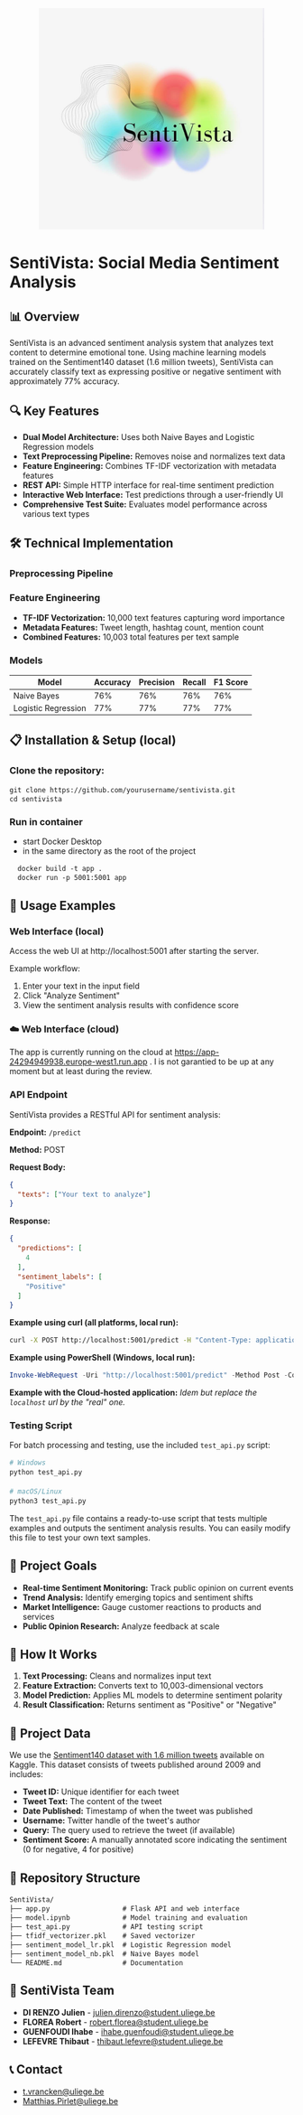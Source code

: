 <p align="center">
  <img src="logo.jpg" alt="My Image" width="400"/>
</p>

# SentiVista: Social Media Sentiment Analysis

## 📊 Overview

SentiVista is an advanced sentiment analysis system that analyzes text content to determine emotional tone. Using machine learning models trained on the Sentiment140 dataset (1.6 million tweets), SentiVista can accurately classify text as expressing positive or negative sentiment with approximately 77% accuracy.

## 🔍 Key Features

- **Dual Model Architecture:** Uses both Naive Bayes and Logistic Regression models
- **Text Preprocessing Pipeline:** Removes noise and normalizes text data
- **Feature Engineering:** Combines TF-IDF vectorization with metadata features
- **REST API:** Simple HTTP interface for real-time sentiment prediction
- **Interactive Web Interface:** Test predictions through a user-friendly UI
- **Comprehensive Test Suite:** Evaluates model performance across various text types

## 🛠️ Technical Implementation

### Preprocessing Pipeline

### Feature Engineering
- **TF-IDF Vectorization:** 10,000 text features capturing word importance
- **Metadata Features:** Tweet length, hashtag count, mention count
- **Combined Features:** 10,003 total features per text sample

### Models

| Model | Accuracy | Precision | Recall | F1 Score |
|-------|----------|-----------|--------|----------|
| Naive Bayes | 76% | 76% | 76% | 76% |
| Logistic Regression | 77% | 77% | 77% | 77% |

## 📋 Installation & Setup (local)


### **Clone the repository:**
   ```
   git clone https://github.com/yourusername/sentivista.git
   cd sentivista
   ```

### **Run in container**

  - start Docker Desktop
  - in the same directory as the root of the project
  ```
    docker build -t app .
    docker run -p 5001:5001 app
  ```


## 🚀 Usage Examples

### Web Interface (local)
Access the web UI at http://localhost:5001 after starting the server.

Example workflow:
1. Enter your text in the input field
2. Click "Analyze Sentiment"
3. View the sentiment analysis results with confidence score

### ☁️ Web Interface (cloud)

The app is currently running on the cloud at https://app-24294949938.europe-west1.run.app .
I is not garantied to be up at any moment but at least during the review.

### API Endpoint

SentiVista provides a RESTful API for sentiment analysis:

**Endpoint:** `/predict`

**Method:** POST

**Request Body:**
```json
{
  "texts": ["Your text to analyze"]
}
```

**Response:**
```json
{
  "predictions": [
    4
  ],
  "sentiment_labels": [
    "Positive"
  ]
}
```

**Example using curl (all platforms, local run):**
```bash
curl -X POST http://localhost:5001/predict -H "Content-Type: application/json" -d "{\"texts\":[\"I love this product, it works great!\"]}"
```

**Example using PowerShell (Windows, local run):**
```powershell
Invoke-WebRequest -Uri "http://localhost:5001/predict" -Method Post -ContentType "application/json" -Body '{"texts": ["I love this product, it works great!"]}'
```

**Example with the Cloud-hosted application:**
*Idem but replace the ```localhost``` url by the "real" one.*

### Testing Script

For batch processing and testing, use the included `test_api.py` script:

```bash
# Windows
python test_api.py

# macOS/Linux
python3 test_api.py
```

The `test_api.py` file contains a ready-to-use script that tests multiple examples and outputs the sentiment analysis results. You can easily modify this file to test your own text samples.

## 🔬 Project Goals

- **Real-time Sentiment Monitoring:** Track public opinion on current events
- **Trend Analysis:** Identify emerging topics and sentiment shifts
- **Market Intelligence:** Gauge customer reactions to products and services
- **Public Opinion Research:** Analyze feedback at scale

## 🧠 How It Works

1. **Text Processing:** Cleans and normalizes input text
2. **Feature Extraction:** Converts text to 10,003-dimensional vectors
3. **Model Prediction:** Applies ML models to determine sentiment polarity
4. **Result Classification:** Returns sentiment as "Positive" or "Negative"

## 📁 Project Data

We use the [Sentiment140 dataset with 1.6 million tweets](https://www.kaggle.com/kazanova/sentiment140) available on Kaggle. This dataset consists of tweets published around 2009 and includes:

- **Tweet ID:** Unique identifier for each tweet
- **Tweet Text:** The content of the tweet
- **Date Published:** Timestamp of when the tweet was published
- **Username:** Twitter handle of the tweet's author
- **Query:** The query used to retrieve the tweet (if available)
- **Sentiment Score:** A manually annotated score indicating the sentiment (0 for negative, 4 for positive)

## 📁 Repository Structure

```
SentiVista/
├── app.py                  # Flask API and web interface
├── model.ipynb             # Model training and evaluation
├── test_api.py             # API testing script
├── tfidf_vectorizer.pkl    # Saved vectorizer
├── sentiment_model_lr.pkl  # Logistic Regression model
├── sentiment_model_nb.pkl  # Naive Bayes model
└── README.md               # Documentation
```

## 👥 SentiVista Team

- **DI RENZO Julien** - [julien.direnzo@student.uliege.be](mailto:julien.direnzo@student.uliege.be)
- **FLOREA Robert** - [robert.florea@student.uliege.be](mailto:robert.florea@student.uliege.be)
- **GUENFOUDI Ihabe** - [ihabe.guenfoudi@student.uliege.be](mailto:ihabe.guenfoudi@student.uliege.be)
- **LEFEVRE Thibaut** - [thibaut.lefevre@student.uliege.be](mailto:thibaut.lefevre@student.uliege.be)

## 📞 Contact

- [t.vrancken@uliege.be](mailto:t.vrancken@uliege.be)
- [Matthias.Pirlet@uliege.be](mailto:Matthias.Pirlet@uliege.be)
